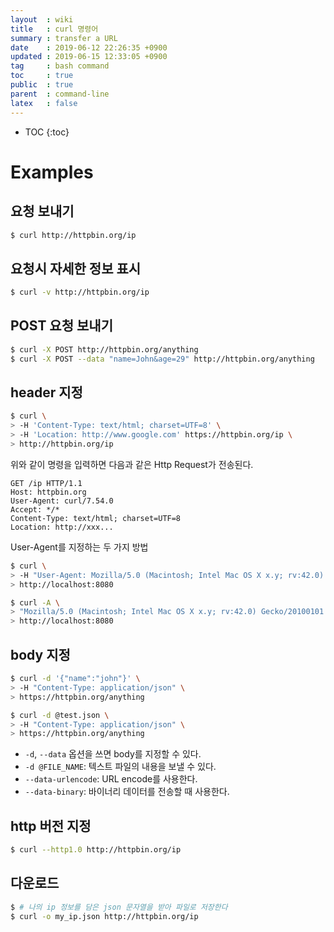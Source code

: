 ```yaml
---
layout  : wiki
title   : curl 명령어
summary : transfer a URL
date    : 2019-06-12 22:26:35 +0900
updated : 2019-06-15 12:33:05 +0900
tag     : bash command
toc     : true
public  : true
parent  : command-line
latex   : false
---
```

* TOC
{:toc}

# Examples
## 요청 보내기
```sh
$ curl http://httpbin.org/ip
```

## 요청시 자세한 정보 표시
```sh
$ curl -v http://httpbin.org/ip
```

## POST 요청 보내기
```sh
$ curl -X POST http://httpbin.org/anything
$ curl -X POST --data "name=John&age=29" http://httpbin.org/anything
```

## header 지정
```sh
$ curl \
> -H 'Content-Type: text/html; charset=UTF=8' \
> -H 'Location: http://www.google.com' https://httpbin.org/ip \
> http://httpbin.org/ip
```

위와 같이 명령을 입력하면 다음과 같은 Http Request가 전송된다.

```text
GET /ip HTTP/1.1
Host: httpbin.org
User-Agent: curl/7.54.0
Accept: */*
Content-Type: text/html; charset=UTF=8
Location: http://xxx...
```

User-Agent를 지정하는 두 가지 방법

```sh
$ curl \
> -H "User-Agent: Mozilla/5.0 (Macintosh; Intel Mac OS X x.y; rv:42.0) Gecko/20100101 Firefox/42.0" \
> http://localhost:8080

$ curl -A \
> "Mozilla/5.0 (Macintosh; Intel Mac OS X x.y; rv:42.0) Gecko/20100101 Firefox/42.0" \
> http://localhost:8080
```

## body 지정
```sh
$ curl -d '{"name":"john"}' \
> -H "Content-Type: application/json" \
> https://httpbin.org/anything

$ curl -d @test.json \
> -H "Content-Type: application/json" \
> https://httpbin.org/anything
```

* `-d`, `--data` 옵션을 쓰면 body를 지정할 수 있다.
* `-d @FILE_NAME`: 텍스트 파일의 내용을 보낼 수 있다.
* `--data-urlencode`: URL encode를 사용한다.
* `--data-binary`: 바이너리 데이터를 전송할 때 사용한다.


## http 버전 지정
```sh
$ curl --http1.0 http://httpbin.org/ip
```

## 다운로드
```sh
$ # 나의 ip 정보를 담은 json 문자열을 받아 파일로 저장한다
$ curl -o my_ip.json http://httpbin.org/ip
```

